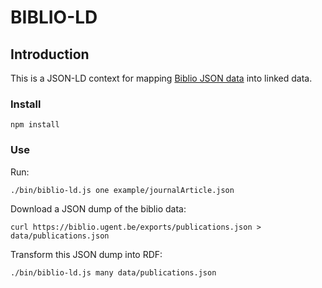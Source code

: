# BIBLIO-LD

## Introduction

This is a JSON-LD context for mapping [Biblio JSON data](https://biblio.ugent.be/exports/publications.json) into linked data.

### Install

```
npm install
```

### Use

Run:

```(bash)
./bin/biblio-ld.js one example/journalArticle.json
```

Download a JSON dump of the biblio data:

```
curl https://biblio.ugent.be/exports/publications.json > data/publications.json
```

Transform this JSON dump into RDF:

```
./bin/biblio-ld.js many data/publications.json
```